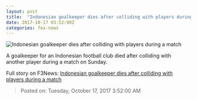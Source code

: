 ```yaml
---
layout: post
title:  "Indonesian goalkeeper dies after colliding with players during a match"
date: 2017-10-17 03:52:00Z
categories: fox-news
---
```


![Indonesian goalkeeper dies after colliding with players during a match](http://www.foxnews.com/content/dam/fox-news/logo/og-fn-foxnews.jpg)

A goalkeeper for an Indonesian football club died after colliding with another player during a match on Sunday.


Full story on F3News: [Indonesian goalkeeper dies after colliding with players during a match](http://www.f3nws.com/n/sTXPND)

> Posted on: Tuesday, October 17, 2017 3:52:00 AM
